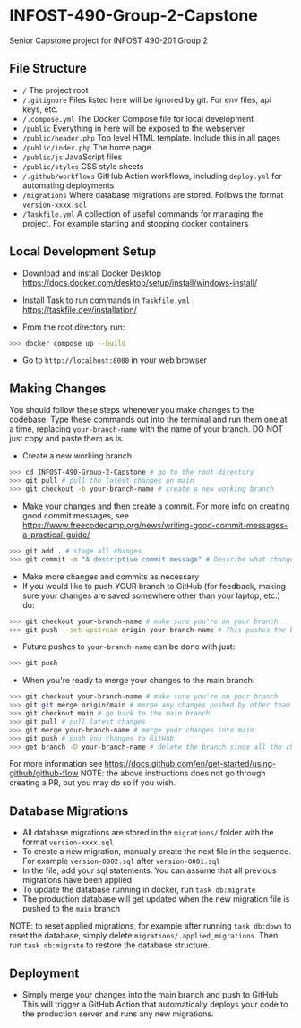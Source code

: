 # INFOST-490-Group-2-Capstone

Senior Capstone project for INFOST 490-201 Group 2

## File Structure

- `/` The project root
- `/.gitignore` Files listed here will be ignored by git. For env files, api keys, etc.
- `/.compose.yml` The Docker Compose file for local development
- `/public` Everything in here will be exposed to the webserver
- `/public/header.php` Top level HTML template. Include this in all pages
- `/public/index.php` The home page.
- `/public/js` JavaScript files
- `/public/styles` CSS style sheets
- `/.github/workflows` GitHub Action workflows, including `deploy.yml` for automating deployments
- `/migrations` Where database migrations are stored. Follows the format `version-xxxx.sql`
- `/Taskfile.yml` A collection of useful commands for managing the project. For example starting and stopping docker containers

## Local Development Setup

- Download and install Docker Desktop https://docs.docker.com/desktop/setup/install/windows-install/
- Install Task to run commands in `Taskfile.yml` https://taskfile.dev/installation/

- From the root directory run:

```bash
>>> docker compose up --build
```

- Go to `http://localhost:8000` in your web browser

## Making Changes

You should follow these steps whenever you make changes to the codebase. Type these commands out into the terminal and run them one at a time, replacing `your-branch-name` with the name of your branch. DO NOT just copy and paste them as is.

- Create a new working branch

```bash
>>> cd INFOST-490-Group-2-Capstone # go to the root directory
>>> git pull # pull the latest changes on main
>>> git checkout -b your-branch-name # create a new working branch
```

- Make your changes and then create a commit. For more info on creating good commit messages, see https://www.freecodecamp.org/news/writing-good-commit-messages-a-practical-guide/

```bash
>>> git add . # stage all changes
>>> git commit -m "A descriptive commit message" # Describe what changes when this commit is applied. Ex. "Update map styling" or "Fix issue where courses don't load".
```

- Make more changes and commits as necessary
- If you would like to push YOUR branch to GitHub (for feedback, making sure your changes are saved somewhere other than your laptop, etc.) do:

```bash
>>> git checkout your-branch-name # make sure you're on your branch
>>> git push --set-upstream origin your-branch-name # This pushes the branch to GitHub
```

- Future pushes to `your-branch-name` can be done with just:

```bash
>>> git push
```

- When you're ready to merge your changes to the main branch:

```bash
>>> git checkout your-branch-name # make sure you're on your branch
>>> git git merge origin/main # merge any changes pushed by other team members. Resolve merge conflicts if necessary
>>> git checkout main # go back to the main branch
>>> git pull # pull latest changes
>>> git merge your-branch-name # merge your changes into main
>>> git push # push you changes to GitHub
>>> get branch -D your-branch-name # delete the branch since all the changes are on main now (optional)
```

For more information see https://docs.github.com/en/get-started/using-github/github-flow NOTE: the above instructions does not go through creating a PR, but you may do so if you wish.

## Database Migrations

- All database migrations are stored in the `migrations/` folder with the format `version-xxxx.sql`
- To create a new migration, manually create the next file in the sequence. For example `version-0002.sql` after `version-0001.sql`
- In the file, add your sql statements. You can assume that all previous migrations have been applied
- To update the database running in docker, run `task db:migrate`
- The production database will get updated when the new migration file is pushed to the `main` branch

NOTE: to reset applied migrations, for example after running `task db:down` to reset the database, simply delete `migrations/.applied_migrations`. Then run `task db:migrate` to restore the database structure.

## Deployment

- Simply merge your changes into the main branch and push to GitHub. This will trigger a GitHub Action that automatically deploys your code to the production server and runs any new migrations.
